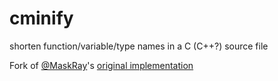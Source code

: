 # cminify
shorten function/variable/type names in a C (C++?) source file

Fork of [@MaskRay](https://github.com/MaskRay)'s [original implementation](https://gist.github.com/MaskRay/9574d2e4676a6eb5cbd76bf71fbe98c9)
